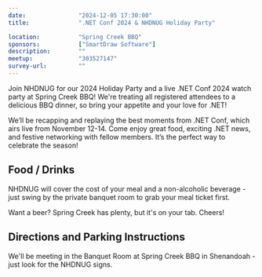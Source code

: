 ```yaml
---
date:               "2024-12-05 17:30:00"
title:              ".NET Conf 2024 & NHDNUG Holiday Party"

location:           "Spring Creek BBQ"
sponsors:           ["SmartDraw Software"]
description:        ""
meetup:             "303527147"
survey-url:         ""
---
```


Join NHDNUG for our 2024 Holiday Party and a live .NET Conf 2024 watch party at Spring Creek BBQ! We're treating all registered attendees to a delicious BBQ dinner, so bring your appetite and your love for .NET!

We’ll be recapping and replaying the best moments from .NET Conf, which airs live from November 12-14. Come enjoy great food, exciting .NET news, and festive networking with fellow members. It’s the perfect way to celebrate the season!

## Food / Drinks
NHDNUG will cover the cost of your meal and a non-alcoholic beverage - just swing by the private banquet room to grab your meal ticket first.

Want a beer? Spring Creek has plenty, but it's on your tab. Cheers!

## Directions and Parking Instructions

We'll be meeting in the Banquet Room at Spring Creek BBQ in Shenandoah - just look for the NHDNUG signs. 